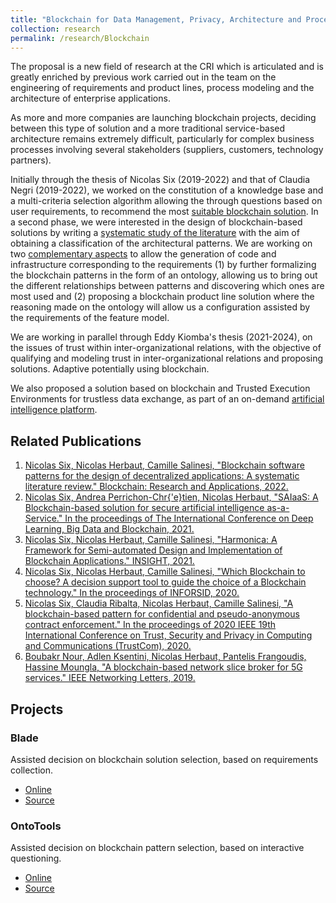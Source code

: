 ```yaml
---
title: "Blockchain for Data Management, Privacy, Architecture and Process management of the Information Systems"
collection: research
permalink: /research/Blockchain
---
```


The proposal is a new field of research at the CRI which is articulated and is greatly enriched by previous work carried out in the team on the engineering of requirements and product lines, process modeling and the architecture of enterprise applications.

As more and more companies are launching blockchain projects, deciding between this type of solution and a more traditional service-based architecture remains extremely difficult, particularly for complex business processes involving several stakeholders (suppliers, customers, technology partners).

Initially through the thesis of Nicolas Six (2019-2022) and that of Claudia Negri (2019-2022), we worked on the constitution of a knowledge base and a multi-criteria selection algorithm allowing the through questions based on user requirements, to recommend the most [suitable blockchain solution](https://nextnet.top/publication/2021-01-01-BLADE-Un-outil-daide-a-la-decision-automatique-pour-guider-le-choix-de-technologie-Blockchain). In a second phase, we were interested in the design of blockchain-based solutions by writing a [systematic study of the literature](https://nextnet.top/publication/2022-01-01-Blockchain-software-patterns-for-the-design-of-decentralized-applications-A-systematic-literature-review) with the aim of obtaining a classification of the architectural patterns. We are working on two [complementary aspects](https://nextnet.top/publication/2021-01-01-Harmonica-A-Framework-for-Semi-automated-Design-and-Implementation-of-Blockchain-Applications) to allow the generation of code and infrastructure corresponding to the requirements (1) by further formalizing the blockchain patterns in the form of an ontology, allowing us to bring out the different relationships between patterns and discovering which ones are most used and (2) proposing a blockchain product line solution where the reasoning made on the ontology will allow us a configuration assisted by the requirements of the feature model.

We are working in parallel through Eddy Kiomba's thesis (2021-2024), on the issues of trust within inter-organizational relations, with the objective of qualifying and modeling trust in inter-organizational relations and proposing solutions. Adaptive potentially using blockchain.

We also proposed a solution based on blockchain and Trusted Execution Environments for trustless data exchange, as part of an on-demand [artificial intelligence platform](https://nextnet.top/publication/2021-01-01-SAIaaS-A-Blockchain-based-solution-for-secure-artificial-intelligence-as-a-Service).


## Related Publications

1. [Nicolas Six, Nicolas Herbaut, Camille Salinesi, "Blockchain software patterns for the design of decentralized applications: A systematic literature review." Blockchain: Research and Applications, 2022.](https://doi.org/10.1016/j.bcra.2022.100061)
2. [Nicolas Six, Andrea Perrichon-Chr{\'e}tien, Nicolas Herbaut, "SAIaaS: A Blockchain-based solution for secure artificial intelligence as-a-Service." In the proceedings of The International Conference on Deep Learning, Big Data and Blockchain, 2021.](https://doi.org/10.1007/978-3-030-84337-3_6)
3. [Nicolas Six, Nicolas Herbaut, Camille Salinesi, "Harmonica: A Framework for Semi-automated Design and Implementation of Blockchain Applications." INSIGHT, 2021.](https://doi.org/10.1002/inst.12358)
4. [Nicolas Six, Nicolas Herbaut, Camille Salinesi, "Which Blockchain to choose? A decision support tool to guide the choice of a Blockchain technology." In the proceedings of INFORSID, 2020.](https://doi.org/10.48550/arXiv.2004.06080)
5. [Nicolas Six, Claudia Ribalta, Nicolas Herbaut, Camille Salinesi, "A blockchain-based pattern for confidential and pseudo-anonymous contract enforcement." In the proceedings of 2020 IEEE 19th International Conference on Trust, Security and Privacy in Computing and Communications (TrustCom), 2020.](10.1109/TrustCom50675.2020.00268)
6. [Boubakr Nour, Adlen Ksentini, Nicolas Herbaut, Pantelis Frangoudis, Hassine Moungla, "A blockchain-based network slice broker for 5G services." IEEE Networking Letters, 2019.](https://doi.org/10.1109/LNET.2019.2915117)

## Projects

### Blade

Assisted decision on blockchain solution selection, based on requirements collection.

* [Online](https://recommender.blade-blockchain.eu/)
* [Source](https://github.com/harmonica-project/BLADE)

### OntoTools

Assisted decision on blockchain pattern selection, based on interactive questioning.

* [Online](it4.miage.dev/)
* [Source](https://github.com/harmonica-project/blockchain-patterns-ontology)